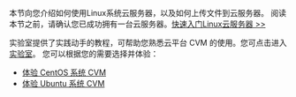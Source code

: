 本节向您介绍如何使用Linux系统云服务器，以及如何上传文件到云服务器。
阅读本节之前，请确认您已成功拥有一台云服务器。[快速入门Linux云服务器 >>](https://tce.fsphere.cn/document/product/213/2936)

实验室提供了实践动手的教程，可帮助您熟悉云平台 CVM 的使用。您可点击进入 [实验室](https://tce.fsphere.cn/developer/labs?utm_source=doc8041&utm_medium=qclab)。
您可以根据您的需要选择并体验：
- [体验 CentOS 系统 CVM](https://tce.fsphere.cn/developer/labs/lab/10078)
- [体验 Ubuntu 系统 CVM](https://tce.fsphere.cn/developer/labs/lab/10081)

